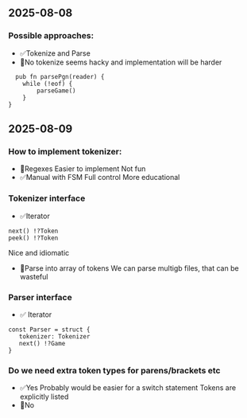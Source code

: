 ## 2025-08-08

### Possible approaches:
* ✅Tokenize and Parse
* 🛑No tokenize
  seems hacky and implementation will be harder
```zig
  pub fn parsePgn(reader) {
    while (!eof) {
        parseGame()
    }  
}
```

## 2025-08-09

### How to implement tokenizer:
* 🛑Regexes
  Easier to implement 
  Not fun
* ✅Manual with FSM
  Full control
  More educational
  
### Tokenizer interface
* ✅Iterator
```zig
next() !?Token
peek() !?Token
```
Nice and idiomatic
* 🛑Parse into array of tokens
  We can parse multigb files, that can be wasteful

### Parser interface
* ✅ Iterator
```zig
const Parser = struct {
   tokenizer: Tokenizer
   next() !?Game
}
```

### Do we need extra token types for parens/brackets etc
* ✅Yes
  Probably would be easier for a switch statement
  Tokens are explicitly listed
* 🛑No